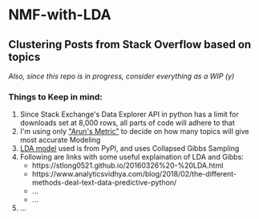 # NMF-with-LDA #

<h2>Clustering Posts from Stack Overflow based on topics</h2>

<i>Also, since this repo is in progress, consider everything as a WIP (y) </i>


<h3>Things to Keep in mind:</h3>
<ol>
  <li> Since Stack Exchange's Data Explorer API in python has a limit for downloads set at 8,000 rows, all parts of code will adhere to that</li>
  <li> I'm using only <a href="http://doi.org/10.1007/978-3-642-13657-3_43">"Arun's Metric"</a> to decide on how many topics will give most accurate Modeling</li>
  <li> <a href="https://pypi.org/project/lda/">LDA model</a> used is from PyPI, and uses Collapsed Gibbs Sampling </li>
  <li> Following are links with some useful explaination of LDA and Gibbs:
    <ul>
      <li> https://stlong0521.github.io/20160326%20-%20LDA.html</li>
      <li> https://www.analyticsvidhya.com/blog/2018/02/the-different-methods-deal-text-data-predictive-python/</li>
      <li> ...</li>
      <li> ...</li>
    </ul>
  </li>
  <li>...</li>
</ol> 
